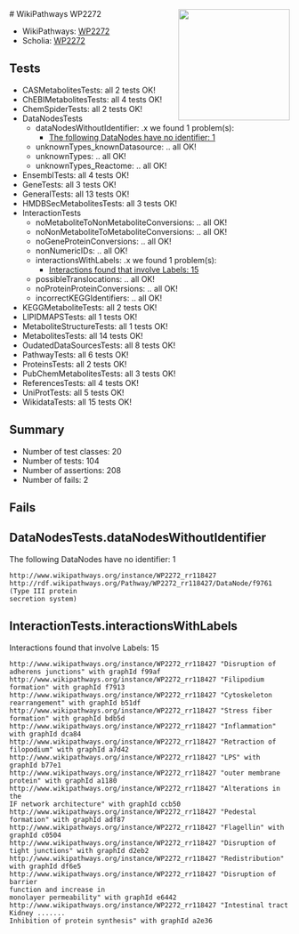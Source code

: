 <img style="float: right; width: 200px" src="https://upload.wikimedia.org/wikipedia/commons/thumb/8/83/Wplogo_with_text_500.png/640px-Wplogo_with_text_500.png" />
# WikiPathways WP2272

* WikiPathways: [WP2272](https://new.wikipathways.org/pathways/WP2272)
* Scholia: [WP2272](https://scholia.toolforge.org/wikipathways/WP2272)
## Tests
* CASMetabolitesTests: all 2 tests OK!
* ChEBIMetabolitesTests: all 4 tests OK!
* ChemSpiderTests: all 2 tests OK!
* DataNodesTests
    * dataNodesWithoutIdentifier: .x we found 1 problem(s):
        * [The following DataNodes have no identifier: 1](#d2d32fa0)
    * unknownTypes_knownDatasource: .. all OK!
    * unknownTypes: .. all OK!
    * unknownTypes_Reactome: .. all OK!
* EnsemblTests: all 4 tests OK!
* GeneTests: all 3 tests OK!
* GeneralTests: all 13 tests OK!
* HMDBSecMetabolitesTests: all 3 tests OK!
* InteractionTests
    * noMetaboliteToNonMetaboliteConversions: .. all OK!
    * noNonMetaboliteToMetaboliteConversions: .. all OK!
    * noGeneProteinConversions: .. all OK!
    * nonNumericIDs: .. all OK!
    * interactionsWithLabels: .x we found 1 problem(s):
        * [Interactions found that involve Labels: 15](#fe97a8bd)
    * possibleTranslocations: .. all OK!
    * noProteinProteinConversions: .. all OK!
    * incorrectKEGGIdentifiers: .. all OK!
* KEGGMetaboliteTests: all 2 tests OK!
* LIPIDMAPSTests: all 1 tests OK!
* MetaboliteStructureTests: all 1 tests OK!
* MetabolitesTests: all 14 tests OK!
* OudatedDataSourcesTests: all 8 tests OK!
* PathwayTests: all 6 tests OK!
* ProteinsTests: all 2 tests OK!
* PubChemMetabolitesTests: all 3 tests OK!
* ReferencesTests: all 4 tests OK!
* UniProtTests: all 5 tests OK!
* WikidataTests: all 15 tests OK!


## Summary

* Number of test classes: 20
* Number of tests: 104
* Number of assertions: 208
* Number of fails: 2

## Fails

<a name="d2d32fa0" />

## DataNodesTests.dataNodesWithoutIdentifier

The following DataNodes have no identifier: 1
```
http://www.wikipathways.org/instance/WP2272_rr118427 http://rdf.wikipathways.org/Pathway/WP2272_rr118427/DataNode/f9761 (Type III protein
secretion system)
```

<a name="fe97a8bd" />

## InteractionTests.interactionsWithLabels

Interactions found that involve Labels: 15
```
http://www.wikipathways.org/instance/WP2272_rr118427 "Disruption of adherens junctions" with graphId f99af
http://www.wikipathways.org/instance/WP2272_rr118427 "Filipodium formation" with graphId f7913
http://www.wikipathways.org/instance/WP2272_rr118427 "Cytoskeleton
rearrangement" with graphId b51df
http://www.wikipathways.org/instance/WP2272_rr118427 "Stress fiber formation" with graphId bdb5d
http://www.wikipathways.org/instance/WP2272_rr118427 "Inflammation" with graphId dca84
http://www.wikipathways.org/instance/WP2272_rr118427 "Retraction of filopodium" with graphId a7d42
http://www.wikipathways.org/instance/WP2272_rr118427 "LPS" with graphId b77e1
http://www.wikipathways.org/instance/WP2272_rr118427 "outer membrane protein" with graphId a1180
http://www.wikipathways.org/instance/WP2272_rr118427 "Alterations in the
IF network architecture" with graphId ccb50
http://www.wikipathways.org/instance/WP2272_rr118427 "Pedestal formation" with graphId adf87
http://www.wikipathways.org/instance/WP2272_rr118427 "Flagellin" with graphId c0504
http://www.wikipathways.org/instance/WP2272_rr118427 "Disruption of tight junctions" with graphId d2eb2
http://www.wikipathways.org/instance/WP2272_rr118427 "Redistribution" with graphId df6e5
http://www.wikipathways.org/instance/WP2272_rr118427 "Disruption of barrier
function and increase in
monolayer permeability" with graphId e6442
http://www.wikipathways.org/instance/WP2272_rr118427 "Intestinal tract
Kidney .......
Inhibition of protein synthesis" with graphId a2e36
```


